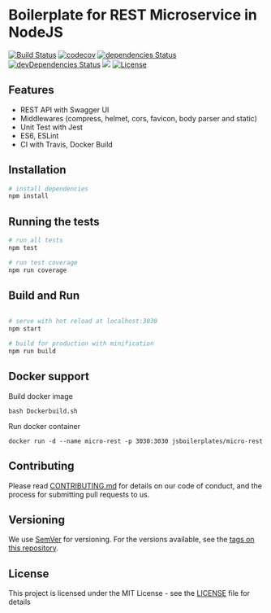 # Boilerplate for REST Microservice in NodeJS
[![Build Status](https://travis-ci.org/jsboilerplates/micro-rest.svg?branch=master)](https://travis-ci.org/jsboilerplates/micro-rest)
[![codecov](https://codecov.io/gh/jsboilerplates/micro-rest/branch/master/graph/badge.svg)](https://codecov.io/gh/jsboilerplates/micro-rest)
[![dependencies Status](https://david-dm.org/jsboilerplates/micro-rest/status.svg)](https://david-dm.org/jsboilerplates/micro-rest)
[![devDependencies Status](https://david-dm.org/jsboilerplates/micro-rest/dev-status.svg)](https://david-dm.org/jsboilerplates/micro-rest?type=dev)
[![](https://images.microbadger.com/badges/image/jsboilerplates/micro-rest.svg)](https://microbadger.com/images/jsboilerplates/micro-rest)
[![License](https://img.shields.io/badge/license-MIT-blue.svg)](https://github.com/jsboilerplates/micro-rest/blob/master/LICENSE)

## Features
- REST API with Swagger UI
- Middlewares (compress, helmet, cors, favicon, body parser and static)
- Unit Test with Jest
- ES6, ESLint
- CI with Travis, Docker Build

## Installation

``` bash
# install dependencies
npm install

```

## Running the tests

``` bash
# run all tests
npm test

# run test coverage
npm run coverage
```

## Build and Run

``` bash

# serve with hot reload at localhost:3030
npm start

# build for production with minification
npm run build

```

## Docker support

Build docker image

```
bash Dockerbuild.sh
```

Run docker container

```
docker run -d --name micro-rest -p 3030:3030 jsboilerplates/micro-rest
```

## Contributing

Please read [CONTRIBUTING.md](CONTRIBUTING.md) for details on our code of conduct, and the process for submitting pull requests to us.

## Versioning

We use [SemVer](http://semver.org/) for versioning. For the versions available, see the [tags on this repository](https://github.com/jsboilerplates/micro-rest/tags).

## License

This project is licensed under the MIT License - see the [LICENSE](LICENSE) file for details
